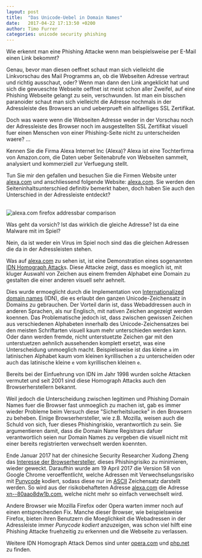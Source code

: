 ```yaml
---
layout: post
title:  "Das Unicode-Uebel in Domain Names"
date:   2017-04-22 17:13:50 +0200
author: Timo Furrer
categories: unicode security phishing
---
```


Wie erkennt man eine Phishing Attacke wenn man beispielsweise per E-Mail einen Link bekommt?

Genau, bevor man diesen oeffnet schaut man sich vielleicht die Linkvorschau des Mail Programms an, ob die Webseiten Adresse vertraut und richtig ausschaut, oder?
Wenn man dann den Link angeklickt hat und sich die gewueschte Webseite oeffnet ist meist schon aller Zweifel, auf eine Phishing Webseite gelangt zu sein, verschwunden.
Ist man ein bisschen paranoider schaut man sich vielleicht die Adresse nochmals in der Adressleiste des Browsers an und ueberprueft ein allfaelliges SSL Zertifikat.

Doch was waere wenn die Webseiten Adresse weder in der Vorschau noch der Adressleiste des Browser noch im ausgestellten SSL Zertifikat visuell fuer einen Menschen von einer Phishing-Seite nicht zu unterscheiden waere? ...

Kennen Sie die Firma Alexa Internet Inc (Alexa)? Alexa ist eine Tochterfirma von Amazon.com, die Daten ueber Seitenabrufe von Webseiten
sammelt, analysiert und kommerziell zur Verfuegung stellt.

Tun Sie mir den gefallen und besuchen Sie die Firmen Website unter [alexa.com] und anschliessend folgende Website: [alexa.com](http://www.аӏеха.com).
Sie werden den Seiteninhaltsunterschied definitiv bemerkt haben, doch haben Sie auch den Unterschied in der Adressleiste entdeckt?

<br>
<img src="https://raw.githubusercontent.com/timofurrer/idn-homograph-attack/master/results/alexa.com_addressbar_comparison.png?token=AA9ifICxTXqP6qtDp-DspmjbFTZaPMxaks5ZBgcEwA%3D%3D" alt="alexa.com firefox addressbar comparison" class="img-responsive center-block img-thumbnail shadow-block">
<br>

Was geht da vorsich? Ist das wirklich die gleiche Adresse? Ist da eine Malware mit im Spiel?

Nein, da ist weder ein Virus im Spiel noch sind das die gleichen Adressen die da in der Adressleisten stehen.

Was auf [alexa.com](http://аӏеха.com) zu sehen ist, ist eine Demonstration eines sogenannten [IDN Homograph Attack]s.
Diese Attacke zeigt, dass es moeglich ist, mit kluger Auswahl von Zeichen aus einem fremden Alphabet eine Domain zu gestalten die einer anderen visuell sehr aehnelt.

Dies wurde ermoeglicht durch die Implementation von [Internationalized domain names] \(IDN), die es erlaubt den ganzen Unicode-Zeichensatz in Domains zu gebrauchen.
Der Vorteil darin ist, dass Webaddressen auch in anderen Sprachen, als nur Englisch, mit nativen Zeichen angezeigt werden koennen.
Das Problematische jedoch ist, dass zwischen gewissen Zeichen aus verschiedenen Alphabeten innerhalb des Unicode-Zeichensatzes bei den meisten Schriftarten visuell kaum mehr unterschieden werden kann.
Oder dann werden fremde, nicht unterstuetzte Zeichen gar mit den unterstuetzen aehnlich aussehenden komplett ersetzt, was eine Unterscheidung unmoeglich macht.
Beispielsweise ist das kleine `a` im latinischen Alphabet kaum vom kleinen kyrillischen `а` zu unterscheiden oder auch das latinische kleine `e` vom kyrillischen kleinen `е`.

Bereits bei der Einfuehrung von IDN im Jahr 1998 wurden solche Attacken vermutet und seit 2001 sind diese Homograph Attacks auch den Browserherstellern bekannt.

Weil jedoch die Unterscheidung zwischen legitimen und Phishing Domain Names fuer die Browser fast unmoeglich zu machen ist, gab es immer wieder Probleme beim Versuch
diese "Sicherheitsluecke" in den Browsern zu beheben. Einige Browserhersteller, wie z.B. Mozilla, weisen auch die Schuld von sich, fuer dieses Phishingriskio, verantwortlich zu sein.
Sie argumentieren damit, dass die Domain Name Registrars dafuer verantwortlich seien nur Domain Names zu vergeben die visuell nicht mit einer bereits registrierten verwechselt werden koennten.

Ende Januar 2017 hat der chinesiche Security Researcher Xudong Zheng das [Interesse der Browserhersteller], dieses Phishingrisiko zu minimieren, wieder geweckt.
Daraufhin wurde am 19 April 2017 die Version 58 von Google Chrome veroeffentlicht, welche Adressen mit Verwechselungsrisiko mit [Punycode] kodiert, sodass diese nur im [ASCII] Zeichensatz darstellt werden.
So wird aus der risikobehafteten Adresse [alexa.com](http://www.аӏеха.com) die Adresse [xn--80aao8dw1b.com](http://xn--80aao8dw1b.com), welche nicht mehr so einfach verwechselt wird.

Andere Browser wie Mozilla Firefox oder Opera warten immer noch auf einen entsprechenden Fix.
Manche dieser Browser, wie beispielsweise Firefox, bieten ihren Benutzern die Moeglichkeit die Webadressen in der Adressleiste immer *Punycode kodiert* anzuzeigen,
was schon viel hilft eine Phishing Attacke fruehzeitig zu erkennen und die Webseite zu verlassen.

Weitere IDN Homograph Attack Demos sind unter [opera.com](https://орега.com) und [php.net](http://рһр.net) zu finden.



[alexa.com]: http://alexa.com
[аӏеха.com]: http://аӏеха.com
[IDN Homograph Attack]: https://en.wikipedia.org/wiki/IDN_homograph_attack
[Internationalized domain names]: https://en.wikipedia.org/wiki/Internationalized_domain_name
[Interesse der Browserhersteller]: https://bugs.chromium.org/p/chromium/issues/detail?id=683314
[Punycode]: https://de.wikipedia.org/wiki/Punycode
[ASCII]: https://de.wikipedia.org/wiki/American_Standard_Code_for_Information_Interchange

